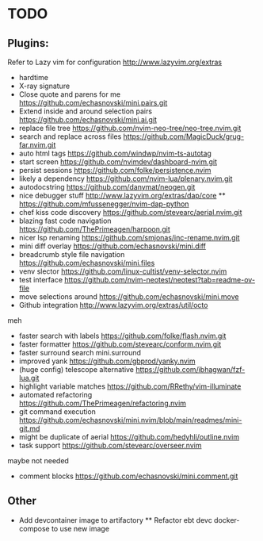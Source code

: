 # TODO

## Plugins:

Refer to Lazy vim for configuration http://www.lazyvim.org/extras

* hardtime
* X-ray signature
* Close quote and parens for me https://github.com/echasnovski/mini.pairs.git
* Extend inside and around selection pairs https://github.com/echasnovski/mini.ai.git
* replace file tree https://github.com/nvim-neo-tree/neo-tree.nvim.git
* search and replace across files https://github.com/MagicDuck/grug-far.nvim.git
* auto html tags https://github.com/windwp/nvim-ts-autotag
* start screen https://github.com/nvimdev/dashboard-nvim.git
* persist sessions https://github.com/folke/persistence.nvim
* likely a dependency https://github.com/nvim-lua/plenary.nvim.git
* autodocstring https://github.com/danymat/neogen.git
* nice debugger stuff http://www.lazyvim.org/extras/dap/core
** https://github.com/mfussenegger/nvim-dap-python
* chef kiss code discovery https://github.com/stevearc/aerial.nvim.git
* blazing fast code navigation https://github.com/ThePrimeagen/harpoon.git
* nicer lsp renaming https://github.com/smjonas/inc-rename.nvim.git
* mini diff overlay https://github.com/echasnovski/mini.diff
* breadcrumb style file navigation https://github.com/echasnovski/mini.files
* venv slector https://github.com/linux-cultist/venv-selector.nvim
* test interface https://github.com/nvim-neotest/neotest?tab=readme-ov-file
* move selections around https://github.com/echasnovski/mini.move
* Github integration http://www.lazyvim.org/extras/util/octo

meh

* faster search with labels https://github.com/folke/flash.nvim.git
* faster formatter https://github.com/stevearc/conform.nvim.git
* faster surround search mini.surround
* improved yank https://github.com/gbprod/yanky.nvim
* (huge config) telescope alternative https://github.com/ibhagwan/fzf-lua.git
* highlight variable matches https://github.com/RRethy/vim-illuminate
* automated refactoring https://github.com/ThePrimeagen/refactoring.nvim
* git command execution https://github.com/echasnovski/mini.nvim/blob/main/readmes/mini-git.md
* might be duplicate of aerial https://github.com/hedyhli/outline.nvim
* task support https://github.com/stevearc/overseer.nvim

maybe not needed

* comment blocks https://github.com/echasnovski/mini.comment.git

## Other
* Add devcontainer image to artifactory
** Refactor ebt devc docker-compose to use new image
